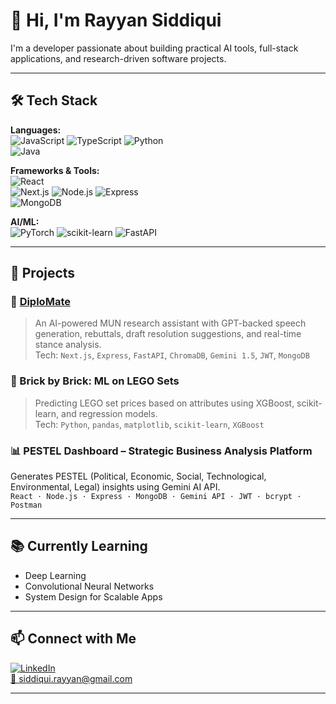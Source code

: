 # 👋 Hi, I'm Rayyan Siddiqui

I'm a developer passionate about building practical AI tools, full-stack applications, and research-driven software projects.

---

## 🛠️ Tech Stack

**Languages:**  
![JavaScript](https://img.shields.io/badge/-JavaScript-F7DF1E?style=flat&logo=javascript&logoColor=000) 
![TypeScript](https://img.shields.io/badge/-TypeScript-3178C6?style=flat&logo=typescript&logoColor=fff)
![Python](https://img.shields.io/badge/-Python-3776AB?style=flat&logo=python&logoColor=fff)  
![Java](https://img.shields.io/badge/-Java-007396?style=flat&logo=java&logoColor=fff)

**Frameworks & Tools:**  
![React](https://img.shields.io/badge/-React-61DAFB?style=flat&logo=react&logoColor=000)  
![Next.js](https://img.shields.io/badge/-Next.js-000000?style=flat&logo=next.js&logoColor=fff)
![Node.js](https://img.shields.io/badge/-Node.js-339933?style=flat&logo=node.js&logoColor=fff)
![Express](https://img.shields.io/badge/-Express-000?style=flat&logo=express&logoColor=fff)  
![MongoDB](https://img.shields.io/badge/-MongoDB-47A248?style=flat&logo=mongodb&logoColor=fff)

**AI/ML:**  
![PyTorch](https://img.shields.io/badge/-PyTorch-EE4C2C?style=flat&logo=pytorch&logoColor=fff)
![scikit-learn](https://img.shields.io/badge/-scikit--learn-F7931E?style=flat&logo=scikit-learn&logoColor=fff)
![FastAPI](https://img.shields.io/badge/-FastAPI-009688?style=flat&logo=fastapi&logoColor=fff)

---

## 🚀 Projects

### 🔬 [DiploMate](https://diplomate.vercel.app/)
> An AI-powered MUN research assistant with GPT-backed speech generation, rebuttals, draft resolution suggestions, and real-time stance analysis.  
Tech: `Next.js`, `Express`, `FastAPI`, `ChromaDB`, `Gemini 1.5`, `JWT`, `MongoDB`

### 🧠 Brick by Brick: ML on LEGO Sets
> Predicting LEGO set prices based on attributes using XGBoost, scikit-learn, and regression models.  
Tech: `Python`, `pandas`, `matplotlib`, `scikit-learn`, `XGBoost`


### 📊 PESTEL Dashboard – Strategic Business Analysis Platform  
Generates PESTEL (Political, Economic, Social, Technological, Environmental, Legal) insights using Gemini AI API.  
`React · Node.js · Express · MongoDB · Gemini API · JWT · bcrypt · Postman`

---

## 📚 Currently Learning

- Deep Learning
- Convolutional Neural Networks 
- System Design for Scalable Apps

---

## 📫 Connect with Me

[![LinkedIn](https://img.shields.io/badge/-LinkedIn-0077B5?style=flat&logo=linkedin&logoColor=fff)](https://www.linkedin.com/in/rayyan-a-siddiqui-92740a290/)  
[📧 siddiqui.rayyan@gmail.com](mailto:siddiqui.rayyan@gmail.com)

---

